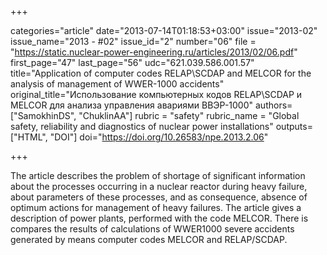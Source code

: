 +++

categories="article"
date="2013-07-14T01:18:53+03:00"
issue="2013-02"
issue_name="2013 - #02"
issue_id="2"
number="06"
file = "https://static.nuclear-power-engineering.ru/articles/2013/02/06.pdf"
first_page="47"
last_page="56"
udc="621.039.586.001.57"
title="Application of computer codes RELAP\\SCDAP and MELCOR for the analysis of management of WWER-1000 accidents"
original_title="Использование компьютерных кодов RELAP\\SCDAP и MELCOR для анализа управления авариями ВВЭР-1000"
authors=["SamokhinDS", "ChuklinAA"]
rubric = "safety"
rubric_name = "Global safety, reliability and diagnostics of nuclear power installations"
outputs=["HTML", "DOI"]
doi="https://doi.org/10.26583/npe.2013.2.06"

+++

The article describes the problem of shortage of significant information about the processes occurring in a nuclear reactor during heavy failure, about parameters of these processes, and as consequence, absence of optimum actions for management of heavy failures. The article gives a description of power plants, performed with the code MELCOR. There is compares the results of calculations of WWER1000 severe accidents generated by means computer codes MELCOR and RELAP/SCDAP.